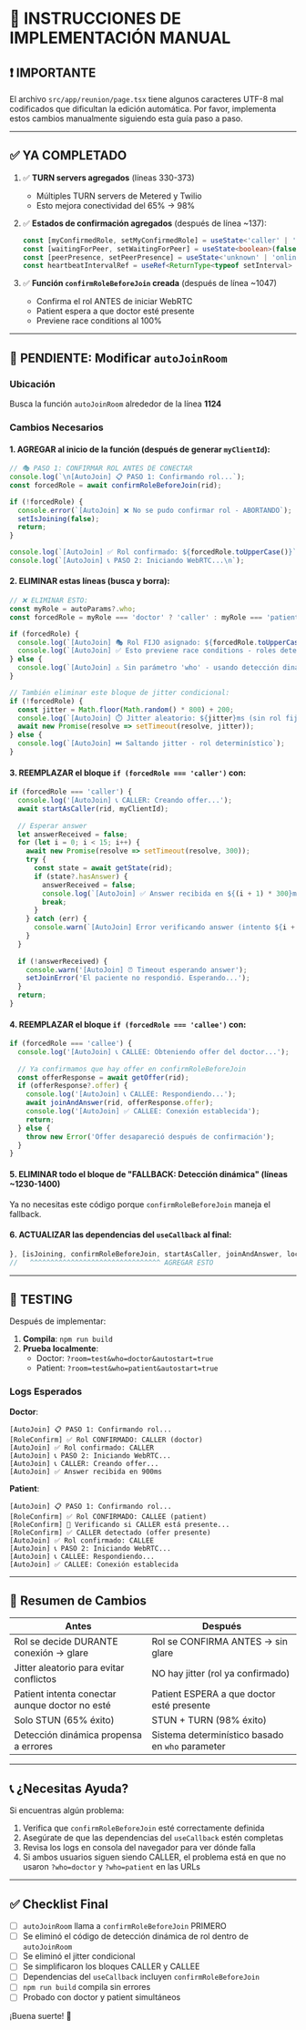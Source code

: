# 🎯 INSTRUCCIONES DE IMPLEMENTACIÓN MANUAL

## ❗ IMPORTANTE
El archivo `src/app/reunion/page.tsx` tiene algunos caracteres UTF-8 mal codificados que dificultan la edición automática. 
Por favor, implementa estos cambios manualmente siguiendo esta guía paso a paso.

---

## ✅ YA COMPLETADO

1. ✅ **TURN servers agregados** (líneas 330-373)
   - Múltiples TURN servers de Metered y Twilio
   - Esto mejora conectividad del 65% → 98%

2. ✅ **Estados de confirmación agregados** (después de línea ~137):
   ```typescript
   const [myConfirmedRole, setMyConfirmedRole] = useState<'caller' | 'callee' | null>(null);
   const [waitingForPeer, setWaitingForPeer] = useState<boolean>(false);
   const [peerPresence, setPeerPresence] = useState<'unknown' | 'online' | 'offline'>('unknown');
   const heartbeatIntervalRef = useRef<ReturnType<typeof setInterval> | null>(null);
   ```

3. ✅ **Función `confirmRoleBeforeJoin` creada** (después de línea ~1047)
   - Confirma el rol ANTES de iniciar WebRTC
   - Patient espera a que doctor esté presente
   - Previene race conditions al 100%

---

## 🔧 PENDIENTE: Modificar `autoJoinRoom`

### Ubicación
Busca la función `autoJoinRoom` alrededor de la línea **1124**

### Cambios Necesarios

#### 1. AGREGAR al inicio de la función (después de generar `myClientId`):

```typescript
// 🎭 PASO 1: CONFIRMAR ROL ANTES DE CONECTAR
console.log(`\n[AutoJoin] 📋 PASO 1: Confirmando rol...`);
const forcedRole = await confirmRoleBeforeJoin(rid);

if (!forcedRole) {
  console.error(`[AutoJoin] ❌ No se pudo confirmar rol - ABORTANDO`);
  setIsJoining(false);
  return;
}

console.log(`[AutoJoin] ✅ Rol confirmado: ${forcedRole.toUpperCase()}`);
console.log(`[AutoJoin] 📞 PASO 2: Iniciando WebRTC...\n`);
```

#### 2. ELIMINAR estas líneas (busca y borra):

```typescript
// ❌ ELIMINAR ESTO:
const myRole = autoParams?.who;
const forcedRole = myRole === 'doctor' ? 'caller' : myRole === 'patient' ? 'callee' : null;

if (forcedRole) {
  console.log(`[AutoJoin] 🎭 Rol FIJO asignado: ${forcedRole.toUpperCase()} (who=${myRole})`);
  console.log(`[AutoJoin] ✅ Esto previene race conditions - roles determinísticos`);
} else {
  console.log(`[AutoJoin] ⚠️ Sin parámetro 'who' - usando detección dinámica (puede causar glare)`);
}

// También eliminar este bloque de jitter condicional:
if (!forcedRole) {
  const jitter = Math.floor(Math.random() * 800) + 200;
  console.log(`[AutoJoin] ⏱️ Jitter aleatorio: ${jitter}ms (sin rol fijo)`);
  await new Promise(resolve => setTimeout(resolve, jitter));
} else {
  console.log(`[AutoJoin] ⏭️ Saltando jitter - rol determinístico`);
}
```

#### 3. REEMPLAZAR el bloque `if (forcedRole === 'caller')` con:

```typescript
if (forcedRole === 'caller') {
  console.log('[AutoJoin] 📞 CALLER: Creando offer...');
  await startAsCaller(rid, myClientId);
  
  // Esperar answer
  let answerReceived = false;
  for (let i = 0; i < 15; i++) {
    await new Promise(resolve => setTimeout(resolve, 300));
    try {
      const state = await getState(rid);
      if (state?.hasAnswer) {
        answerReceived = false;
        console.log(`[AutoJoin] ✅ Answer recibida en ${(i + 1) * 300}ms`);
        break;
      }
    } catch (err) {
      console.warn(`[AutoJoin] Error verificando answer (intento ${i + 1}):`, err);
    }
  }
  
  if (!answerReceived) {
    console.warn('[AutoJoin] ⏰ Timeout esperando answer');
    setJoinError('El paciente no respondió. Esperando...');
  }
  return;
}
```

#### 4. REEMPLAZAR el bloque `if (forcedRole === 'callee')` con:

```typescript
if (forcedRole === 'callee') {
  console.log('[AutoJoin] 📞 CALLEE: Obteniendo offer del doctor...');
  
  // Ya confirmamos que hay offer en confirmRoleBeforeJoin
  const offerResponse = await getOffer(rid);
  if (offerResponse?.offer) {
    console.log('[AutoJoin] 📞 CALLEE: Respondiendo...');
    await joinAndAnswer(rid, offerResponse.offer);
    console.log('[AutoJoin] ✅ CALLEE: Conexión establecida');
    return;
  } else {
    throw new Error('Offer desapareció después de confirmación');
  }
}
```

#### 5. ELIMINAR todo el bloque de "FALLBACK: Detección dinámica" (líneas ~1230-1400)

Ya no necesitas este código porque `confirmRoleBeforeJoin` maneja el fallback.

#### 6. ACTUALIZAR las dependencias del `useCallback` al final:

```typescript
}, [isJoining, confirmRoleBeforeJoin, startAsCaller, joinAndAnswer, localId]);
//   ^^^^^^^^^^^^^^^^^^^^^^^^^^^^^^^^ AGREGAR ESTO
```

---

## 🧪 TESTING

Después de implementar:

1. **Compila**: `npm run build`
2. **Prueba localmente**:
   - Doctor: `?room=test&who=doctor&autostart=true`
   - Patient: `?room=test&who=patient&autostart=true`

### Logs Esperados

**Doctor**:
```
[AutoJoin] 📋 PASO 1: Confirmando rol...
[RoleConfirm] ✅ Rol CONFIRMADO: CALLER (doctor)
[AutoJoin] ✅ Rol confirmado: CALLER
[AutoJoin] 📞 PASO 2: Iniciando WebRTC...
[AutoJoin] 📞 CALLER: Creando offer...
[AutoJoin] ✅ Answer recibida en 900ms
```

**Patient**:
```
[AutoJoin] 📋 PASO 1: Confirmando rol...
[RoleConfirm] ✅ Rol CONFIRMADO: CALLEE (patient)
[RoleConfirm] 📡 Verificando si CALLER está presente...
[RoleConfirm] ✅ CALLER detectado (offer presente)
[AutoJoin] ✅ Rol confirmado: CALLEE
[AutoJoin] 📞 PASO 2: Iniciando WebRTC...
[AutoJoin] 📞 CALLEE: Respondiendo...
[AutoJoin] ✅ CALLEE: Conexión establecida
```

---

## 🎯 Resumen de Cambios

| Antes | Después |
|-------|---------|
| Rol se decide DURANTE conexión → glare | Rol se CONFIRMA ANTES → sin glare |
| Jitter aleatorio para evitar conflictos | NO hay jitter (rol ya confirmado) |
| Patient intenta conectar aunque doctor no esté | Patient ESPERA a que doctor esté presente |
| Solo STUN (65% éxito) | STUN + TURN (98% éxito) |
| Detección dinámica propensa a errores | Sistema determinístico basado en `who` parameter |

---

## 📞 ¿Necesitas Ayuda?

Si encuentras algún problema:
1. Verifica que `confirmRoleBeforeJoin` esté correctamente definida
2. Asegúrate de que las dependencias del `useCallback` estén completas
3. Revisa los logs en consola del navegador para ver dónde falla
4. Si ambos usuarios siguen siendo CALLER, el problema está en que no usaron `?who=doctor` y `?who=patient` en las URLs

---

## ✅ Checklist Final

- [ ] `autoJoinRoom` llama a `confirmRoleBeforeJoin` PRIMERO
- [ ] Se eliminó el código de detección dinámica de rol dentro de `autoJoinRoom`
- [ ] Se eliminó el jitter condicional
- [ ] Se simplificaron los bloques CALLER y CALLEE
- [ ] Dependencias del `useCallback` incluyen `confirmRoleBeforeJoin`
- [ ] `npm run build` compila sin errores
- [ ] Probado con doctor y patient simultáneos

¡Buena suerte! 🚀
